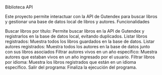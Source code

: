 Biblioteca API

Este proyecto permite interactuar con la API de Gutendex para buscar libros y gestionar una base de datos local de libros y autores.
Funcionalidades

 Buscar libros por título: Permite buscar libros en la API de Gutendex y registrarlos en la base de datos local, evitando duplicados.
 Listar libros registrados: Muestra todos los libros guardados en la base de datos.
 Listar autores registrados: Muestra todos los autores en la base de datos junto con sus libros asociados
 Filtrar autores vivos en un año específico: Muestra autores que estaban vivos en un año ingresado por el usuario.
 Filtrar libros por idioma: Muestra los libros registrados que están en un idioma específico.
 Salir del programa: Finaliza la ejecución del programa.
